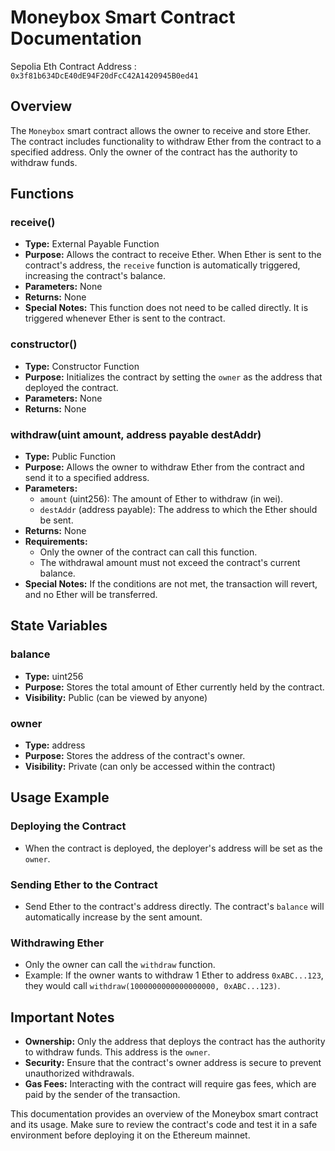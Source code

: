 # Moneybox Smart Contract Documentation
Sepolia Eth Contract Address : `0x3f81b634DcE40dE94F20dFcC42A1420945B0ed41`
## Overview

The `Moneybox` smart contract allows the owner to receive and store Ether. The contract includes functionality to withdraw Ether from the contract to a specified address. Only the owner of the contract has the authority to withdraw funds.

## Functions

### receive()

- **Type:** External Payable Function
- **Purpose:** Allows the contract to receive Ether. When Ether is sent to the contract's address, the `receive` function is automatically triggered, increasing the contract's balance.
- **Parameters:** None
- **Returns:** None
- **Special Notes:** This function does not need to be called directly. It is triggered whenever Ether is sent to the contract.

### constructor()

- **Type:** Constructor Function
- **Purpose:** Initializes the contract by setting the `owner` as the address that deployed the contract.
- **Parameters:** None
- **Returns:** None

### withdraw(uint amount, address payable destAddr)

- **Type:** Public Function
- **Purpose:** Allows the owner to withdraw Ether from the contract and send it to a specified address.
- **Parameters:**
  - `amount` (uint256): The amount of Ether to withdraw (in wei).
  - `destAddr` (address payable): The address to which the Ether should be sent.
- **Returns:** None
- **Requirements:**
  - Only the owner of the contract can call this function.
  - The withdrawal amount must not exceed the contract's current balance.
- **Special Notes:** If the conditions are not met, the transaction will revert, and no Ether will be transferred.

## State Variables

### balance

- **Type:** uint256
- **Purpose:** Stores the total amount of Ether currently held by the contract.
- **Visibility:** Public (can be viewed by anyone)

### owner

- **Type:** address
- **Purpose:** Stores the address of the contract's owner.
- **Visibility:** Private (can only be accessed within the contract)

## Usage Example

### Deploying the Contract

- When the contract is deployed, the deployer's address will be set as the `owner`.

### Sending Ether to the Contract

- Send Ether to the contract's address directly. The contract's `balance` will automatically increase by the sent amount.

### Withdrawing Ether

- Only the owner can call the `withdraw` function.
- Example: If the owner wants to withdraw 1 Ether to address `0xABC...123`, they would call `withdraw(1000000000000000000, 0xABC...123)`.

## Important Notes

- **Ownership:** Only the address that deploys the contract has the authority to withdraw funds. This address is the `owner`.
- **Security:** Ensure that the contract's owner address is secure to prevent unauthorized withdrawals.
- **Gas Fees:** Interacting with the contract will require gas fees, which are paid by the sender of the transaction.

This documentation provides an overview of the Moneybox smart contract and its usage. Make sure to review the contract's code and test it in a safe environment before deploying it on the Ethereum mainnet.
